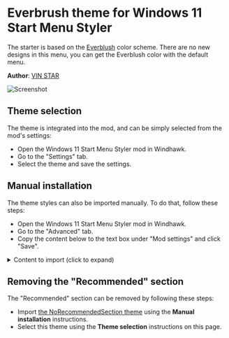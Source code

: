 # Everbrush theme for Windows 11 Start Menu Styler

The starter is based on the [Everblush](https://github.com/everblush) color scheme. There are no new designs in this menu, you can get the Everblush color with the default menu.

**Author**: [VIN STAR](https://github.com/vinstartheme)

![Screenshot](screenshot.png)

## Theme selection

The theme is integrated into the mod, and can be simply selected from the mod's
settings:

* Open the Windows 11 Start Menu Styler mod in Windhawk.
* Go to the "Settings" tab.
* Select the theme and save the settings.

## Manual installation

The theme styles can also be imported manually. To do that, follow these steps:

* Open the Windows 11 Start Menu Styler mod in Windhawk.
* Go to the "Advanced" tab.
* Copy the content below to the text box under "Mod settings" and click "Save".

<details>
<summary>Content to import (click to expand)</summary>

```json
{
  "controlStyles[0].target": "Border#AcrylicBorder",
  "controlStyles[0].styles[0]": "Background=#141b1e",
  "controlStyles[0].styles[1]": "BorderBrush=#268ccf7e",
  "controlStyles[1].target": "Border#AcrylicOverlay",
  "controlStyles[1].styles[0]": "Background=#141b1e",
  "controlStyles[2].target": "StartDocked.SearchBoxToggleButton > Grid > Border",
  "controlStyles[2].styles[0]": "Background=#232a2d",
  "controlStyles[2].styles[1]": "BorderBrush=transparent",
  "controlStyles[3].target": "StartMenu.ExpandedFolderList > Grid > Border",
  "controlStyles[3].styles[0]": "Background=#232a2d",
  "controlStyles[4].target": "TextBlock#PlaceholderText",
  "controlStyles[4].styles[0]": "Foreground=#80b3b9b8",
  "controlStyles[5].target": "Windows.UI.Xaml.Controls.Button",
  "controlStyles[5].styles[0]": "Background=#d28ccf7e",
  "controlStyles[6].target": "StackPanel > Windows.UI.Xaml.Controls.Button",
  "controlStyles[6].styles[0]": "Background=transparent",
  "controlStyles[6].styles[1]": "BorderBrush=transparent",
  "controlStyles[7].target": "Microsoft.UI.Xaml.Controls.ItemsRepeater > Windows.UI.Xaml.Controls.Button",
  "controlStyles[7].styles[0]": "Background=transparent",
  "controlStyles[7].styles[1]": "BorderBrush=transparent",
  "controlStyles[8].target": "TextBlock#DisplayName",
  "controlStyles[8].styles[0]": "Foreground=#b3b9b8",
  "controlStyles[9].target": "TextBlock#Title",
  "controlStyles[9].styles[0]": "Foreground=#b3b9b8",
  "controlStyles[10].target": "TextBlock#Subtitle",
  "controlStyles[10].styles[0]": "Foreground=#6cbfbf",
  "controlStyles[11].target": "TextBlock#PinnedListHeaderText",
  "controlStyles[11].styles[0]": "Foreground=#8ccf7e",
  "controlStyles[12].target": "TextBlock#TopLevelSuggestionsListHeaderText",
  "controlStyles[12].styles[0]": "Foreground=#8ccf7e",
  "controlStyles[13].target": "TextBlock#AllAppsHeading",
  "controlStyles[13].styles[0]": "Foreground=#8ccf7e",
  "controlStyles[14].target": "TextBlock#MoreSuggestionsListHeaderText",
  "controlStyles[14].styles[0]": "Foreground=#8ccf7e",
  "controlStyles[15].target": "TextBlock#AppDisplayName",
  "controlStyles[15].styles[0]": "Foreground=#b3b9b8",
  "controlStyles[16].target": "TextBlock#Text",
  "controlStyles[16].styles[0]": "Foreground=#e5c76b",
  "controlStyles[17].target": "TextBlock#FolderGlyph",
  "controlStyles[17].styles[0]": "Foreground=#e5c76b",
  "controlStyles[18].target": "TextBlock#StatusMessage",
  "controlStyles[18].styles[0]": "Foreground=#8ccf7e",
  "controlStyles[19].target": "Windows.UI.Xaml.Controls.Border#ContentBorder > Windows.UI.Xaml.Controls.Grid#DroppedFlickerWorkaroundWrapper > Border@CommonStates",
  "controlStyles[19].styles[0]": "Background:=<LinearGradientBrush StartPoint=\"0.5,0\" EndPoint=\"0,0.5\"> <GradientStop Color=\"#268ccf7e\" Offset=\"0\" /><GradientStop Color=\"#26e5c76b\" Offset=\"1\" /></LinearGradientBrush>",
  "controlStyles[19].styles[1]": "BorderBrush:=<LinearGradientBrush StartPoint=\"0.5,0\" EndPoint=\"0,0.5\"> <GradientStop Color=\"#828ccf7e\" Offset=\"0\" /><GradientStop Color=\"#82e5c76b\" Offset=\"1\" /></LinearGradientBrush>",
  "controlStyles[19].styles[2]": "CornerRadius=6",
  "controlStyles[20].target": "Windows.UI.Xaml.Controls.Border#ContentBorder > Windows.UI.Xaml.Controls.Grid#DroppedFlickerWorkaroundWrapper > Border#BackgroundBorder",
  "controlStyles[20].styles[0]": "Background=transparent",
  "controlStyles[21].target": "Border#AppBorder",
  "controlStyles[21].styles[0]": "Background=#141b1e",
  "controlStyles[22].target": "Border#TaskbarSearchBackground",
  "controlStyles[22].styles[0]": "Background=#232a2d",
  "controlStyles[22].styles[1]": "BorderBrush=transparent",
  "controlStyles[23].target": "Grid",
  "controlStyles[23].styles[0]": "RequestedTheme=2",
  "controlStyles[24].target": "TextBlock#UserTileNameText",
  "controlStyles[24].styles[0]": "Foreground=#67b0e8",
  "controlStyles[25].target": "Windows.UI.Xaml.Controls.ContentPresenter > Windows.UI.Xaml.Controls.FontIcon > Windows.UI.Xaml.Controls.Grid > Windows.UI.Xaml.Controls.TextBlock",
  "controlStyles[25].styles[0]": "Foreground=#6cbfbf",
  "controlStyles[26].target": "Windows.UI.Xaml.Controls.Grid > Windows.UI.Xaml.Controls.FontIcon > Windows.UI.Xaml.Controls.Grid > Windows.UI.Xaml.Controls.TextBlock",
  "controlStyles[26].styles[0]": "Foreground=#e5c76b",
  "controlStyles[27].target": "MenuFlyoutPresenter",
  "controlStyles[27].styles[0]": "Background=#232a2d",
  "controlStyles[28].target": "Windows.UI.Xaml.Controls.FontIcon#SearchGlyph > Windows.UI.Xaml.Controls.Grid > Windows.UI.Xaml.Controls.TextBlock",
  "controlStyles[28].styles[0]": "Foreground=#232a2d"
}
```
</details>

## Removing the "Recommended" section

The "Recommended" section can be removed by following these steps:

* Import [the NoRecommendedSection
  theme](https://github.com/ramensoftware/windows-11-start-menu-styling-guide/blob/main/Themes/NoRecommendedSection/README.md)
  using the **Manual installation** instructions.
* Select this theme using the **Theme selection** instructions on this page.
